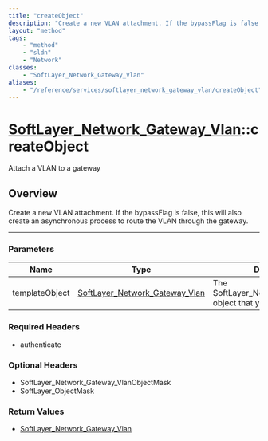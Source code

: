 ```yaml
---
title: "createObject"
description: "Create a new VLAN attachment. If the bypassFlag is false, this will also create an asynchronous process to route the VLA... "
layout: "method"
tags:
    - "method"
    - "sldn"
    - "Network"
classes:
    - "SoftLayer_Network_Gateway_Vlan"
aliases:
    - "/reference/services/softlayer_network_gateway_vlan/createObject"
---
```

# [SoftLayer_Network_Gateway_Vlan](/reference/services/SoftLayer_Network_Gateway_Vlan)::createObject

Attach a VLAN to a gateway


## Overview 
Create a new VLAN attachment. If the bypassFlag is false, this will also create an asynchronous process to route the VLAN through the gateway. 

-----

### Parameters 
|Name | Type | Description |
| --- | --- | --- |
|templateObject| <a href='/reference/datatypes/SoftLayer_Network_Gateway_Vlan'>SoftLayer_Network_Gateway_Vlan </a>| The SoftLayer_Network_Gateway_Vlan object that you wish to create.|


### Required Headers
* authenticate


### Optional Headers
* SoftLayer_Network_Gateway_VlanObjectMask
* SoftLayer_ObjectMask

### Return Values
* <a href='/reference/datatypes/SoftLayer_Network_Gateway_Vlan'>SoftLayer_Network_Gateway_Vlan </a>




